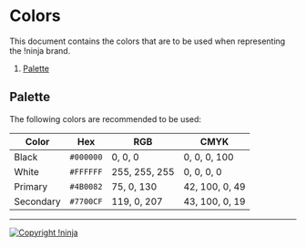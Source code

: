 # Colors

This document contains the colors that are to be used when representing the !ninja brand.

1. [Palette](#palette)

## Palette

The following colors are recommended to be used:

| Color | Hex | RGB | CMYK |
| ----- | --- | --- | ---- |
| Black | `#000000` | 0, 0, 0 | 0, 0, 0, 100 |
| White | `#FFFFFF` | 255, 255, 255 | 0, 0, 0, 0 |
| Primary | `#4B0082` | 75, 0, 130 | 42, 100, 0, 49 |
| Secondary | `#7700CF` | 119, 0, 207 | 43, 100, 0, 19 |

---

[![Copyright !ninja](https://cdn.rawgit.com/NotNinja/branding/master/assets/copyright/base/not-ninja-copyright-372x50.png)](https://not.ninja)

